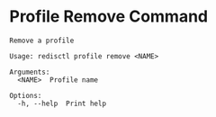 # Profile Remove Command

```
Remove a profile

Usage: redisctl profile remove <NAME>

Arguments:
  <NAME>  Profile name

Options:
  -h, --help  Print help
```

